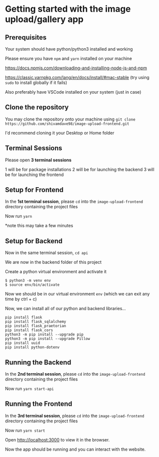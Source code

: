# Getting started with the image upload/gallery app

## Prerequisites

Your system should have python/python3 installed and working

Please ensure you have `npm` and `yarn` installed on your machine

https://docs.npmjs.com/downloading-and-installing-node-js-and-npm

https://classic.yarnpkg.com/lang/en/docs/install/#mac-stable (try using `sudo` to install globally if it fails)

Also preferably have VSCode installed on your system (just in case)

## Clone the repository

You may clone the repository onto your machine using `git clone https://github.com/shivamdave98/image-upload-frontend.git`

I'd recommend cloning it your Desktop or Home folder

## Terminal Sessions

Please open **3 terminal sessions**

1 will be for package installations
2 will be for launching the backend
3 will be for launching the frontend

## Setup for Frontend

In the **1st terminal session**, please `cd` into the `image-upload-frontend` directory containing the project files

Now run `yarn`

*note this may take a few minutes

## Setup for Backend

Now in the same terminal session, `cd api`

We are now in the backend folder of this project

Create a python virtual environment and activate it

```console
$ python3 -m venv env
$ source env/bin/activate
```

Now we should be in our virtual environment `env` (which we can exit any time by ctrl + c)

Now, we can install all of our python and backend libraries...

```console
pip install flask
pip install flask_sqlalchemy
pip install flask_praetorian
pip install flask_cors
python3 -m pip install --upgrade pip
python3 -m pip install --upgrade Pillow
pip install uuid
pip install python-dotenv
```

## Running the Backend

In the **2nd terminal session**, please `cd` into the `image-upload-frontend` directory containing the project files

Now run `yarn start-api`

## Running the Frontend

In the **3rd terminal session**, please `cd` into the `image-upload-frontend` directory containing the project files

Now run `yarn start`

Open [http://localhost:3000](http://localhost:3000) to view it in the browser.

Now the app should be running and you can interact with the website.
